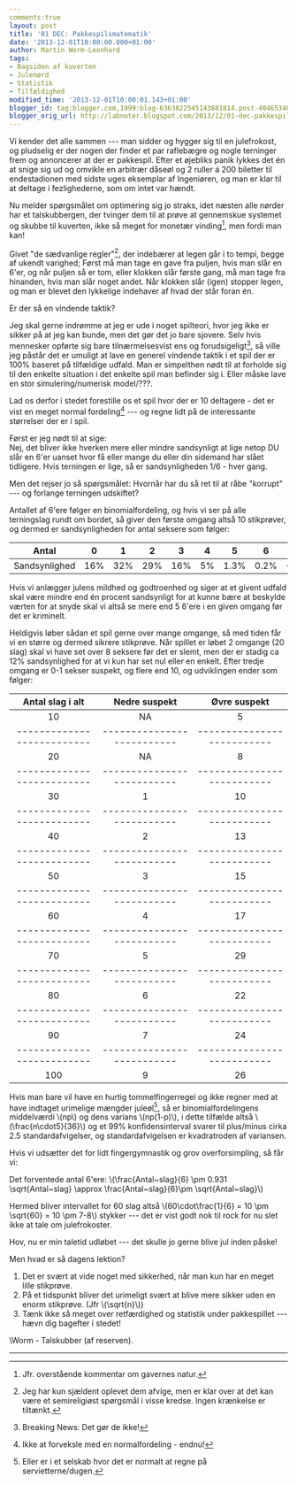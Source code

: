 ```yaml
---
comments:true
layout: post
title: '01 DEC: Pakkespilsmatematik'
date: '2013-12-01T10:00:00.000+01:00'
author: Martin Worm-Leonhard
tags:
- Bagsiden af kuverten
- Julenørd
- Statistik
- Tilfældighed
modified_time: '2013-12-01T10:00:01.143+01:00'
blogger_id: tag:blogger.com,1999:blog-6363822545143881814.post-4046534892707417628
blogger_orig_url: http://labnoter.blogspot.com/2013/12/01-dec-pakkespilsmatematik.html
---
```


Vi kender det alle sammen --- man sidder og hygger sig til en julefrokost,
og pludselig er der nogen der finder et par raflebægre og nogle
terninger frem og annoncerer at der er pakkespil. Efter et øjebliks
panik lykkes det én at snige sig ud og omvikle en arbitrær dåseøl og 2
ruller á 200 biletter til endestadionen med sidste uges eksemplar af
Ingeniøren, og man er klar til at deltage i fezlighederne, som om intet
var hændt.

Nu melder spørgsmålet om optimering sig jo straks, idet næsten alle
nørder har et talskubbergen, der tvinger dem til at prøve at gennemskue
systemet og skubbe til kuverten, ikke så meget for monetær vinding[^1],
men fordi man kan!

Givet "de sædvanlige regler"[^2], der indebærer at legen går i to
tempi, begge af ukendt varighed; Først må man tage en gave fra puljen,
hvis man slår en 6'er, og når puljen så er tom, eller klokken slår
første gang, må man tage fra hinanden, hvis man slår noget andet. Når
klokken slår (igen) stopper legen, og man er blevet den lykkelige
indehaver af hvad der står foran én.

Er der så en vindende taktik?

Jeg skal gerne indrømme at jeg er ude i noget spilteori, hvor jeg ikke
er sikker på at jeg kan bunde, men det gør det jo bare sjovere. Selv
hvis mennesker opførte sig bare tilnærmelsesvist ens og
forudsigeligt[^3], så ville jeg påstår det er umuligt at lave en
generel vindende taktik i et spil der er 100% baseret på tilfældige
udfald. Man er simpelthen nødt til at forholde sig til den enkelte
situation i det enkelte spil man befinder sig i. Eller måske lave en
stor simulering/numerisk model/???.

Lad os derfor i stedet forestille os et spil hvor der er 10 deltagere -
det er vist en meget normal fordeling[^4] --- og regne lidt på de
interessante størrelser der er i spil.

Først er jeg nødt til at sige:  
Nej, det bliver ikke hverken mere eller mindre sandsynligt at lige netop
DU slår en 6'er uanset hvor få eller mange du eller din sidemand har
slået tidligere. Hvis terningen er lige, så er sandsynligheden 1/6 -
hver gang.

Men det rejser jo så spørgsmålet: Hvornår har du så ret til at råbe
"korrupt" --- og forlange terningen udskiftet?

Antallet af 6'ere følger en binomialfordeling, og hvis vi ser på alle
terningslag rundt om bordet, så giver den første omgang altså 10
stikprøver, og dermed er sandsynligheden for antal seksere som følger:


| Antal         | 0        | 1        | 2        | 3        | 4        | 5        | 6        | 7+           |
|---------------|----------|----------|----------|----------|----------|----------|----------|--------------|
| Sandsynlighed | 16%      | 32%      | 29%      | 16%      | 5%       | 1.3%     | 0.2%     | &lt;&lt;0.1% |

Hvis vi anlægger julens mildhed og godtroenhed og siger at et givent
udfald skal være mindre end én procent sandsynligt for at kunne bære at
beskylde værten for at snyde skal vi altså se mere end 5 6'ere i en
given omgang før det er kriminelt. 

Heldigvis løber sådan et spil gerne
over mange omgange, så med tiden får vi en større og dermed sikrere
stikprøve. Når spillet er løbet 2 omgange (20 slag) skal vi have set
over 8 seksere før det er slemt, men der er stadig ca 12% sandsynlighed
for at vi kun har set nul eller en enkelt.
Efter tredje omgang er 0-1 sekser suspekt, og flere end 10, og
udviklingen ender som følger:

| Antal slag i alt         | Nedre suspekt            | Øvre suspekt             |
|:------------------------:|:------------------------:|:------------------------:|
| 10                       | NA                       | 5                        |
|--------------------------|--------------------------|--------------------------|
| 20                       | NA                       | 8                        |
|--------------------------|--------------------------|--------------------------|
| 30                       | 1                        | 10                       |
|--------------------------|--------------------------|--------------------------|
| 40                       | 2                        | 13                       |
|--------------------------|--------------------------|--------------------------|
| 50                       | 3                        | 15                       |
|--------------------------|--------------------------|--------------------------|
| 60                       | 4                        | 17                       |
|--------------------------|--------------------------|--------------------------|
| 70                       | 5                        | 29                       |
|--------------------------|--------------------------|--------------------------|
| 80                       | 6                        | 22                       |
|--------------------------|--------------------------|--------------------------|
| 90                       | 7                        | 24                       |
|--------------------------|--------------------------|--------------------------|
| 100                      | 9                        | 26                       |

Hvis man bare vil have en hurtig tommelfingerregel og ikke regner med at
have indtaget urimelige mængder juleøl[^5], så er binomialfordelingens
middelværdi \\(np\\) og dens varians \\(np(1-p)\\), i dette tilfælde
altså \\(\frac{n\cdot5}{36}\\) og et 99% konfidensinterval svarer til
plus/minus cirka 2.5 standardafvigelser, og standardafvigelsen er
kvadratroden af variansen.

Hvis vi udsætter det for lidt fingergymnastik og grov overforsimpling,
så får vi:

Det forventede antal 6'ere: \\(\frac{Antal~slag}{6} \pm 0.931 \sqrt{Antal~slag} \approx \frac{Antal~slag}{6}\pm \sqrt{Antal~slag}\\)

Hermed bliver intervallet for 60 slag altså \\(60\cdot\frac{1}{6} = 10
\pm \sqrt{60} = 10 \pm 7-8\\) stykker --- det er vist godt nok til rock for nu slet ikke at tale om julefrokoster.

Hov, nu er min taletid udløbet --- det skulle jo gerne blive jul inden
påske!

Men hvad er så dagens lektion?

1.  Det er svært at vide noget med sikkerhed, når man kun har en meget
    lille stikprøve.
2.  På et tidspunkt bliver det urimeligt svært at blive mere sikker uden
    en enorm stikprøve. (Jfr \\(\sqrt{n}\\))
3.  Tænk ikke så meget over retfærdighed og statistik under
    pakkespillet --- hævn dig bagefter i stedet!



\\Worm - Talskubber (af reserven).

------------------------------------------------------------------------

[^1]: Jfr. overstående kommentar om gavernes natur.

[^2]: Jeg har kun sjældent oplevet dem afvige, men er klar over at det
    kan være et semireligiøst spørgsmål i visse kredse. Ingen krænkelse er
    tiltænkt.

[^3]: Breaking News: Det gør de ikke!

[^4]: Ikke at forveksle med en normalfordeling - endnu!

[^5]: Eller er i et selskab hvor det er normalt at regne på
    servietterne/dugen.
